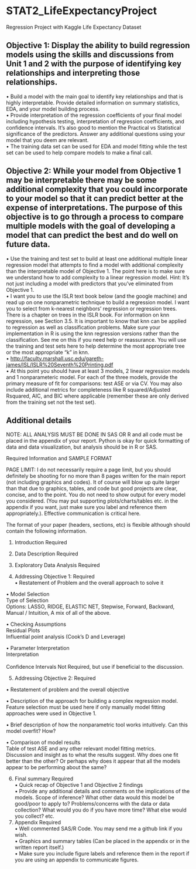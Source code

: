 # STAT2_LifeExpectancyProject
Regression Project with Kaggle Life Expectancy Dataset


## Objective 1: Display the ability to build regression models using the skills and discussions from Unit 1 and 2 with the purpose of identifying key relationships and interpreting those relationships.

•	Build a model with the main goal to identify key relationships and that is highly interpretable.  Provide detailed information on summary statistics, EDA, and your model building process.<br />
•	Provide interpretation of the regression coefficients of your final model including hypothesis testing, interpretation of regression coefficients, and confidence intervals. It’s also good to mention the Practical vs Statistical significance of the predictors.  Answer any additional questions using your model that you deem are relevant.<br />
•	The training data set can be used for EDA and model fitting while the test set can be used to help compare models to make a final call.<br />


## Objective 2:  While your model from Objective 1 may be interpretable there may be some additional complexity that you could incorporate to your model so that it can predict better at the expense of interpretations.  The purpose of this objective is to go through a process to compare multiple models with the goal of developing a model that can predict the best and do well on future data.  

•	Use the training and test set to build at least one additional multiple linear regression model that attempts to find a model with additional complexity than the interpretable model of Objective 1.  The point here is to make sure we understand how to add complexity to a linear regression model.   Hint:  It’s not just including a model with predictors that you’ve eliminated from Objective 1.<br />
•	I want you to use the ISLR text book below (and the google machine) and read up on one nonparametric technique to build a regression model.  I want you to select from k-nearest neighbors’ regression or regression trees. There is a chapter on trees in the ISLR book.  For information on knn regression, see Section 3.5.  It is important to know that knn can be applied to regression as well as classification problems.  Make sure your implementation in R is using the knn regression versions rather than the classification.  See me on this if you need help or reassurance.  You will use the training and test sets here to help determine the most appropriate tree or the most appropriate “k” in knn. <br />
• http://faculty.marshall.usc.edu/gareth-james/ISL/ISLR%20Seventh%20Printing.pdf  <br />
•	At this point you should have at least 3 models, 2 linear regression models and 1 nonparameteric model.  For each of the three models, provide the primary measure of fit for comparisons:  test ASE or via CV.  You may also include additional metrics for completeness like R squared/Adjusted Rsquared, AIC, and BIC where applicable (remember these are only derived from the training set not the test set).  <br />


## Additional details

NOTE: ALL ANALYSIS MUST BE DONE IN SAS OR R and all code must be placed in the appendix of your report. Python is okay for quick formatting of data and data visualization, but analysis should be in R or SAS. <br />


Required Information and SAMPLE FORMAT <br />

PAGE LIMIT: I do not necessarily require a page limit, but you should definitely be shooting for no more than 8 pages written for the main report (not including graphics and codes).  It of course will blow up quite larger than that due to graphics, tables, and code but good projects are clear, concise, and to the point.  You do not need to show output for every model you considered.  (You may put supporting plots/charts/tables etc. in the appendix if you want, just make sure you label and reference them appropriately.). Effective communication is critical here.  <br />

The format of your paper (headers, sections, etc) is flexible although should contain the following information.   <br />

1.	Introduction Required <br />

2.	Data Description  Required <br />

3.	Exploratory Data Analysis Required <br />

4.	Addressing Objective 1:  Required <br />
•	Restatement of Problem and the overall approach to solve it  <br />


•	Model Selection  <br />
		  Type of Selection <br />
			Options: LASSO, RIDGE, ELASTIC NET,
			     Stepwise, Forward, Backward, 
		             	     Manual / Intuition,
			     A mix of all of the above.  	 <br />

•	Checking Assumptions  <br />
			Residual Plots <br />
			Influential point analysis (Cook’s D and Leverage) <br />
	
•	Parameter Interpretation     <br />
	       Interpretation       <br />           
	       Confidence Intervals Not Required, but use if beneficial to the discussion. <br />


5.	Addressing Objective 2:  Required <br />

•	Restatement of problem and the overall objective  <br />

•	Description of the approach for building a complex regression model.  Feature selection must be used here if only manually model fitting approaches were used in Objective 1.   <br />

•	Brief description of how the nonparametric tool works intuitively.  Can this model overfit?  How?    <br />

•	Comparison of model results  <br />
			Table of test ASE and any other relevant model fitting metrics. <br />
Discussion and insight as to what the results suggest.  Why does one fit better than the other?  Or perhaps why does it appear that all the models appear to be performing about the same? <br />

	

6.	Final summary Required <br />
•	Quick recap of Objective 1 and Objective 2 findings <br />
•	Provide any additional details and comments on the implications of the models.  Scope of inference?  What other data would this model be good/poor to apply to?   Problems/concerns with the data or data collection? What would you do if you have more time?  What else would you collect? etc.   <br />
7.	Appendix  Required <br />
•	Well commented SAS/R Code.  You may send me a github link if you wish. <br />
•	Graphics and summary tables (Can be placed in the appendix or in the written report itself.) <br />
•	Make sure you include figure labels and reference them in the report if you are using an appendix to communicate figures. <br />
